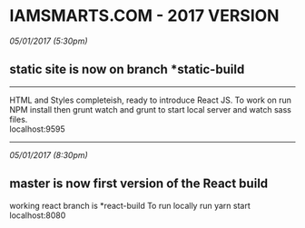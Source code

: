 # IAMSMARTS.COM - 2017 VERSION

*05/01/2017 (5:30pm)*  
## static site is now on branch *static-build  
---  
  
HTML and Styles completeish, ready to introduce React JS. 
To work on run NPM install then grunt watch and grunt to start local server and watch sass files.  
localhost:9595
  
---  
  
*05/01/2017 (8:30pm)*   
## master is now first version of the React build  
working react branch is *react-build
To run locally run yarn start
localhost:8080

